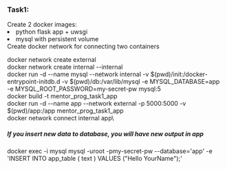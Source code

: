 <h3>Task1:</h3>
Create 2 docker images:
<lo>
<li>python flask app + uwsgi </li>
<li>mysql with persistent volume</li>
</lo>
Create docker network for connecting two containers

docker network create external\
docker network create internal --internal\
docker run -d --name mysql --network internal  -v $(pwd)/init:/docker-entrypoint-initdb.d -v $(pwd)/db:/var/lib/mysql -e MYSQL_DATABASE=app -e MYSQL_ROOT_PASSWORD=my-secret-pw mysql:5\
docker build -t mentor_prog_task1_app\
docker run -d --name app --network external -p 5000:5000 -v $(pwd)/app:/app mentor_prog_task1_app\
docker network connect internal app\

<h5>If you insert new data to database, you will have new output in app</h5>
docker exec -i  mysql mysql -uroot -pmy-secret-pw --database='app' -e 'INSERT INTO app_table ( text ) VALUES ("Hello YourName");'
